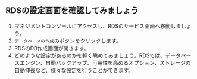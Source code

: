 ## RDSの設定画面を確認してみましょう

1. マネジメントコンソールにアクセスし、RDSのサービス画面へ移動しましょう。
2. `データベースの作成`のボタンをクリックします。
3. RDSのDB作成画面が開きます。
4. どのような設定があるのかを軽く眺めてみましょう。RDSでは、データベースエンジン、自動バックアップ、可用性を高めるオプション、ストレージの自動伸長など、様々な設定を行うことができます。